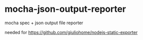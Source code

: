 # mocha-json-output-reporter
mocha spec + json output file reporter

needed for https://github.com/giuliohome/nodejs-static-exporter
